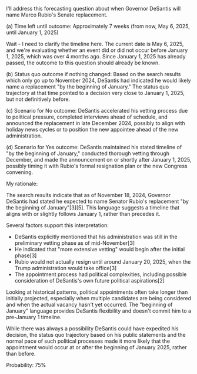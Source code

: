 I'll address this forecasting question about when Governor DeSantis will name Marco Rubio's Senate replacement.

(a) Time left until outcome: Approximately 7 weeks (from now, May 6, 2025, until January 1, 2025)

Wait - I need to clarify the timeline here. The current date is May 6, 2025, and we're evaluating whether an event did or did not occur before January 1, 2025, which was over 4 months ago. Since January 1, 2025 has already passed, the outcome to this question should already be known.

(b) Status quo outcome if nothing changed: Based on the search results which only go up to November 2024, DeSantis had indicated he would likely name a replacement "by the beginning of January." The status quo trajectory at that time pointed to a decision very close to January 1, 2025, but not definitively before.

(c) Scenario for No outcome: DeSantis accelerated his vetting process due to political pressure, completed interviews ahead of schedule, and announced the replacement in late December 2024, possibly to align with holiday news cycles or to position the new appointee ahead of the new administration.

(d) Scenario for Yes outcome: DeSantis maintained his stated timeline of "by the beginning of January," conducted thorough vetting through December, and made the announcement on or shortly after January 1, 2025, possibly timing it with Rubio's formal resignation plan or the new Congress convening.

My rationale:

The search results indicate that as of November 18, 2024, Governor DeSantis had stated he expected to name Senator Rubio's replacement "by the beginning of January"[3][5]. This language suggests a timeline that aligns with or slightly follows January 1, rather than precedes it. 

Several factors support this interpretation:
- DeSantis explicitly mentioned that his administration was still in the preliminary vetting phase as of mid-November[3]
- He indicated that "more extensive vetting" would begin after the initial phase[3]
- Rubio would not actually resign until around January 20, 2025, when the Trump administration would take office[3]
- The appointment process had political complexities, including possible consideration of DeSantis's own future political aspirations[2]

Looking at historical patterns, political appointments often take longer than initially projected, especially when multiple candidates are being considered and when the actual vacancy hasn't yet occurred. The "beginning of January" language provides DeSantis flexibility and doesn't commit him to a pre-January 1 timeline.

While there was always a possibility DeSantis could have expedited his decision, the status quo trajectory based on his public statements and the normal pace of such political processes made it more likely that the appointment would occur at or after the beginning of January 2025, rather than before.

Probability: 75%